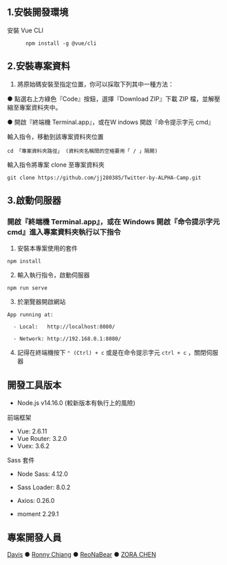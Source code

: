 ## 1.安裝開發環境

安裝 Vue CLI

```text
      npm install -g @vue/cli
```

## 2.安裝專案資料

1. 將原始碼安裝至指定位置，你可以採取下列其中一種方法：

  ● 點選右上方綠色『Code』按鈕，選擇『Download ZIP』下載 ZIP 檔，並解壓縮至專案資料夾中。
  
  ● 開啟『終端機 Terminal.app』，或在Ｗ indows 開啟『命令提示字元 cmd』

輸入指令，移動到該專案資料夾位置

```text
cd 「專案資料夾路徑」 (資料夾名稱間的空格要用「 / 」隔開)
```

輸入指令將專案 clone 至專案資料夾
```text
git clone https://github.com/jj280385/Twitter-by-ALPHA-Camp.git
```
      
      

## 3.啟動伺服器

### 開啟『終端機 Terminal.app』，或在 Windows 開啟『命令提示字元 cmd』進入專案資料夾執行以下指令

1. 安裝本專案使用的套件

```text
npm install
```

2. 輸入執行指令，啟動伺服器

```text
npm run serve
```

3. 於瀏覽器開啟網站

```t3xt
App running at:

  - Local:   http://localhost:8080/

  - Network: http://192.168.0.1:8080/
```

4. 記得在終端機按下 `⌃ (Ctrl) + c` 或是在命令提示字元 `ctrl + c` ，關閉伺服器

## 開發工具版本

- Node.js v14.16.0 (較新版本有執行上的風險)

前端框架
- Vue: 2.6.11
- Vue Router: 3.2.0
- Vuex: 3.6.2

Sass 套件

- Node Sass: 4.12.0
- Sass Loader: 8.0.2

- Axios: 0.26.0
- moment 2.29.1

## 專案開發人員
[Davis](https://github.com/Pudding1989) ● [Ronny Chiang](https://github.com/RonnyChiang) ● [ReoNaBear](https://github.com/ReoNaBear) ● [ZORA CHEN](https://github.com/jj280385) 

